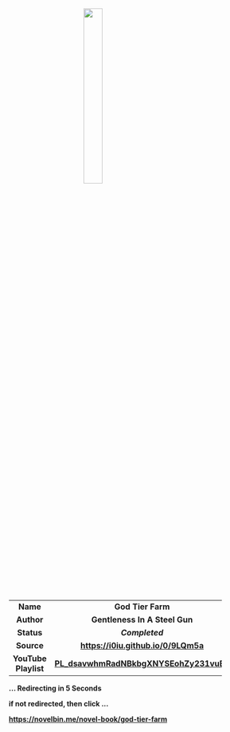 
<meta charset="UTF-8">
<meta name="viewport" content="width=device-width, initial-scale=1.0">
<meta http-equiv="refresh" content="5;url=https://novelbin.me/novel-book/god-tier-farm">

<div style='margin: auto; width: 85%; padding: 10px;'>

<img src="../.image/gtf.jpg" style='display: block; margin: auto; width: 30%;'>

| | |
| :---: | :---: |
| **Name** | **God Tier Farm** |
| **Author** | **Gentleness In A Steel Gun** |
| **Status** | ***Completed*** |
| **Source** | **https://i0iu.github.io/0/9LQm5a** |
| **YouTube Playlist** | [**PL_dsavwhmRadNBkbgXNYSEohZy231vuBE**](https://www.youtube.com/playlist?list=PL_dsavwhmRadNBkbgXNYSEohZy231vuBE) |

**... Redirecting in 5 Seconds**

**if not redirected, then click ...**

**https://novelbin.me/novel-book/god-tier-farm**

</div>
